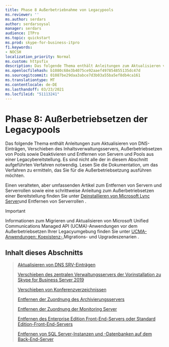 ```yaml
---
title: Phase 8 Außerbetriebnahme von Legacypools
ms.reviewer: ''
ms.author: serdars
author: serdarsoysal
manager: serdars
audience: ITPro
ms.topic: quickstart
ms.prod: skype-for-business-itpro
f1.keywords:
- NOCSH
localization_priority: Normal
ms.custom: httpsfix
description: Das folgende Thema enthält Anleitungen zum Aktualisieren von DNS-Einträgen, Verschieben des Inhaltsverwaltungsservers, Außerbetriebsetzen von Pools sowie Deaktivieren und Entfernen von Servern und Pools aus einer Legacybereitstellung. Es sind nicht alle der in diesem Abschnitt aufgeführten Verfahren notwendig. Lesen Sie die Dokumentation, um das Verfahren zu ermitteln, das Sie für die Außerbetriebsetzung ausführen möchten.
ms.openlocfilehash: b1080c68e3b4075ce92aaef497854855135dc47d
ms.sourcegitcommit: 01087be29daa3abce7d3b03a55ba5ef8db4ca161
ms.translationtype: MT
ms.contentlocale: de-DE
ms.lasthandoff: 03/23/2021
ms.locfileid: "51113241"
---
```

# <a name="phase-8-decommission-legacy-pools"></a>Phase 8: Außerbetriebsetzen der Legacypools

Das folgende Thema enthält Anleitungen zum Aktualisieren von DNS-Einträgen, Verschieben des Inhaltsverwaltungsservers, Außerbetriebsetzen von Pools sowie Deaktivieren und Entfernen von Servern und Pools aus einer Legacybereitstellung. Es sind nicht alle der in diesem Abschnitt aufgeführten Verfahren notwendig. Lesen Sie die Dokumentation, um das Verfahren zu ermitteln, das Sie für die Außerbetriebsetzung ausführen möchten. 
  
Einen veralteten, aber umfassenden Artikel zum Entfernen von Servern und Serverrollen sowie eine schrittweise Anleitung zum Außerbetriebsetzen einer Bereitstellung finden Sie unter [Deinstallieren von Microsoft Lync Server](https://go.microsoft.com/fwlink/p/?linkId=246227)und Entfernen von Serverrollen . 
  
> [!IMPORTANT]
> Informationen zum Migrieren und Aktualisieren von Microsoft Unified Communications Managed API (UCMA)-Anwendungen vor dem Außerbetriebsetzen Ihrer Legacyumgebung finden Sie unter [UCMA-Anwendungen: Koexistenz-,](/previous-versions/office/jj728782(v=office.15))Migrations- und Upgradeszenarien .
  
## <a name="in-this-section"></a>Inhalt dieses Abschnitts

> [Aktualisieren von DNS SRV-Einträgen](update-dns-srv-records.md)
> 
> [Verschieben des zentralen Verwaltungsservers der Vorinstallation zu Skype for Business Server 2019](move-the-central-management-server.md)
> 
> [Verschieben von Konferenzverzeichnissen](move-conference-directories.md)
> 
> [Entfernen der Zuordnung des Archivierungsservers](remove-the-archiving-server-association.md)
> 
> [Entfernen der Zuordnung der Monitoring Server](remove-the-monitoring-server-association.md)
> 
> [Entfernen des Enterprise Edition Front-End-Servers oder Standard Edition-Front-End-Servers](remove-the-front-end-server.md)
> 
> [Entfernen von SQL Server-Instanzen und -Datenbanken auf dem Back-End-Server](remove-sql-server-instances-and-databases-on-the-back-end-server.md)

